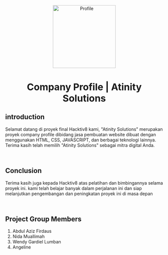  <div align="center">
  <a href="https://www.figma.com/file/QzBmGEdIU1rM72thVn9mjX/Atinity(Website)-(Community)?type=design&node-id=0%3A1&mode=design&t=YAAxg7uYA0ng1M4r-1">
    <img src="https://github.com/whend12/Hacktiv-Finpro/assets/119909214/6b691c88-4fb2-45d3-95ef-722b39d60935" alt="Profile" width="200">
  </a>
  <h2 style="font-size:30px;" align="center">
    <strong>
      <span>Company Profile | Atinity Solutions</span>
    </strong>
  </h2>
</div>

## introduction

Selamat datang di proyek final Hacktiv8 kami, "Atinity Solutions" merupakan proyek company profile dibidang jasa pembuatan website dibuat dengan menggunakan HTML, CSS, JAVASCRIPT, dan berbagai teknologi lainnya. Terima kasih telah memilih "Atinity Solutions" sebagai mitra digital Anda.

<br>

## Conclusion

Terima kasih juga kepada Hacktiv8 atas pelatihan dan bimbingannya selama proyek ini. kami telah belajar banyak dalam perjalanan ini dan siap melanjutkan pengembangan dan peningkatan proyek ini di masa depan

<br>

## **Project Group Members**

1. Abdul Aziz Firdaus
2. Nida Muallimah
3. Wendy Gardiel Lumban
4. Angeline
